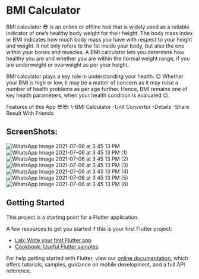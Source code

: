 # BMI Calculator

BMI calculator 😎 is an online or offline tool that is widely used as a reliable indicator of one’s healthy body weight for their height. The body mass index or BMI indicates how much body mass you have with respect to your height and weight. It not only refers to the fat inside your body, but also the one within your bones and muscles. A BMI calculator lets you determine how healthy you are and whether you are within the normal weight range, if you are underweight or overweight as per your height.

BMI calculator plays a key role in understanding your health. 😉 Whether your BMI is high or low, it may be a matter of concern as it may raise a number of health problems as per age further. Hence, BMI remains one of key health parameters, when your health condition is evaluated 😉.

Features of this App 😎😎:
\\-BMI Calculator
\-Unit Convertor
\-Details
\-Share Result With Friends

## ScreenShots:

![WhatsApp Image 2021-07-06 at 3 45 13 PM](https://user-images.githubusercontent.com/85779586/124584254-a83a5d00-de71-11eb-86d0-bf6fb655a8dd.jpeg)
![WhatsApp Image 2021-07-06 at 3 45 13 PM (1)](https://user-images.githubusercontent.com/85779586/124584256-a8d2f380-de71-11eb-9834-d334fcdfe99c.jpeg)
![WhatsApp Image 2021-07-06 at 3 45 13 PM (2)](https://user-images.githubusercontent.com/85779586/124584240-a5d80300-de71-11eb-92d9-77098bd07832.jpeg)
![WhatsApp Image 2021-07-06 at 3 45 13 PM (3)](https://user-images.githubusercontent.com/85779586/124584242-a7093000-de71-11eb-8367-76a3846fa233.jpeg)
![WhatsApp Image 2021-07-06 at 3 45 13 PM (4)](https://user-images.githubusercontent.com/85779586/124584245-a7093000-de71-11eb-8e16-6e48f46db8da.jpeg)
![WhatsApp Image 2021-07-06 at 3 45 13 PM (5)](https://user-images.githubusercontent.com/85779586/124584248-a7a1c680-de71-11eb-8ad5-618909f47316.jpeg)
![WhatsApp Image 2021-07-06 at 3 45 13 PM (6)](https://user-images.githubusercontent.com/85779586/124584251-a7a1c680-de71-11eb-9957-9df7ecc5a7e7.jpeg)



## Getting Started

This project is a starting point for a Flutter application.

A few resources to get you started if this is your first Flutter project:

- [Lab: Write your first Flutter app](https://flutter.dev/docs/get-started/codelab)
- [Cookbook: Useful Flutter samples](https://flutter.dev/docs/cookbook)

For help getting started with Flutter, view our
[online documentation](https://flutter.dev/docs), which offers tutorials,
samples, guidance on mobile development, and a full API reference.
